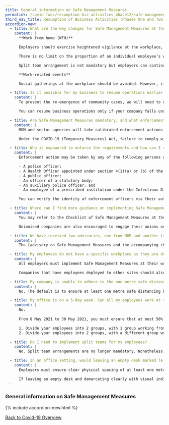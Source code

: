 ```yaml
---
title: General information on Safe Management Measures
permalink: /covid-faqs/resumption-biz-activities-phase12/safe-management-measures
third_nav_title: Resumption of Business Activities (Phases One and Two)
accordion-new:
  - title: What are the key changes for Safe Management Measures at the workplace that will take effect from 8 May 2021 to 30 May 2021?
    content: |
      **Work from home (WFH)**

      Employers should exercise heightened vigilance at the workplace, and ensure no more than 50% of employees who can WFH are at the workplace at any point in time, down from 75% previously. 

      There is no limit on the proportion of an individual employee’s working time that can be spent at the workplace. 

      Split team arrangement is not mandatory but employers can continue to adopt such arrangements for business continuity purposes.

      **Work-related events**

      Social gatherings at the workplace should be avoided. However, if they cannot be avoided (e.g. during meal breaks), the gatherings are subject to the revised community limit of 5 persons. 

  - title: Is it possible for my business to resume operations earlier if I have implemented all Safe Management Measures at my workplace?   
    content: |
      To prevent the re-emergence of community cases, we will need to open the economy gradually, and not all at once. In general, sectors that allow us to trade with the world and access critical supplies will start first. Sectors that attract high traffic and social interactions will have to wait and put in place additional safe measures before restarting progressively.

      You can resume business operations only if your company falls under [MTI’s list of activities and services](/permittedlist/) that can resume operations, and your company has implemented all required Safe Management Measures at your workplace.

  - title: Are Safe Management Measures mandatory, and what enforcement actions will MOM take against businesses that do not implement it?    
    content: |
      MOM and sector agencies will take calibrated enforcement actions based on the areas of non-compliance found. For workplaces that severely lack Safe Management Measures, we will direct employers to stop operations at the workplace. Employers will have to take steps to ensure that Safe Management Measures are in place before operations can resume.

      Under the COVID-19 (Temporary Measures) Act, failure to comply with Safe Management Measures is punishable with a fine of up to $10,000 or imprisonment of up to 6 months, or both. Repeated non-compliance is punishable with a fine of up to $20,000 or imprisonment of up to 12 months, or both.

  - title: Who is empowered to enforce the requirements and how can I verify the identity of enforcement officers inspecting my workplace?   
    content: |     
      Enforcement action may be taken by any of the following persons under the COVID-19 (Temporary Measures) Act:

      -	A police officer;
      -	A Health Officer appointed under section 4(1)(a) or (b) of the Infectious Diseases Act;
      -	A public officer;
      -	An officer of a statutory body;
      -	An auxiliary police officer; and
      -	An employee of a prescribed institution under the Infectious Diseases Act.

      You can verify the identity of enforcement officers via their authority cards or their public service identification cards.

  - title: Where can I find more guidance on implementing Safe Management Measures in the workplace?
    content: |
      You may refer to the Checklist of Safe Management Measures at the Workplace for Resumption of Business Activities [here](https://www.mom.gov.sg/-/media/mom/documents/covid-19/annex-b-checklist-of-safe-management-measures.pdf){:target="_blank"}, for an overview of the requirements that must be fulfilled prior to resuming business activities at the workplace. For more information, please refer [here](https://www.mom.gov.sg/covid-19/frequently-asked-questions/safe-management-measures){:target="_blank"}.

      Unionised companies are also encouraged to engage their unions on such arrangements.

  - title: We have received two advisories, one from MOM and another from the sector agency. Which one do we follow?  
    content: |
      The [advisory on Safe Management Measures and the accompanying checklist](https://www.mom.gov.sg/covid-19/requirements-for-safe-management-measures){:target="_blank"} issued by MOM are for workplaces in general. Where there may be sector-specific considerations, companies should also refer to the sector-specific advisories issued, over and above MOM’s advisory.

  - title: My employees do not have a specific workplace as they are deployed to client’s site to provide goods and services. How can I implement Safe Management Measures?   
    content: |
      All employers must implement Safe Management Measures at their workplaces for all employees and contractors.

      Companies that have employees deployed to other sites should also ensure that their employees comply with the Safe Management Measures put in place at these sites. In fact, some of the Safe Management Measures can be implemented by employers regardless of where employees are deployed, such as health monitoring.   

  - title: My company is unable to adhere to the one metre safe distancing requirement. Can I adopt other protective measures instead (e.g. installing acrylic dividers), in place of the one metre safe distancing requirement?  
    content: |
      No. The default is to ensure at least one metre safe distancing between persons at all times. While acrylic dividers or other physical barriers can be adopted alongside the safe distancing requirement to further mitigate droplet transmission risk between persons, they are not meant to be used as a substitute for the safe distancing requirement. Where physical barriers (e.g. acrylic dividers) are used, additional safeguards must be taken to minimise the risk of cross infection (e.g. frequent cleaning and disinfection of dividers to prevent fomite transmission).

  - title: My office is on a 5-day week. Can all my employees work at the office for 4 days a week, and then work from home for 1 day?
    content: |
      No. 
      
      From 8 May 2021 to 30 May 2021, you must ensure that at most 50% of employees who are able to work from home are at the workplace at any point in time. You can consider other arrangements that will meet this requirement, for instance:

      1. Divide your employees into 2 groups, with 1 group working from home for any given week.
      2. Divide your employees into 2 groups, with a different group working from home for each day Monday to Thursday, and both groups working from home on Friday.

  - title: Do I need to implement split teams for my employees?
    content: |    
      No. Split team arrangements are no longer mandatory. Nonetheless, you can continue to adopt such arrangements for business continuity purposes.

  - title: In an office setting, would leaving an empty desk marked (e.g. with a cross) suffice for safe distancing? For barriers between workstations, are there guidelines for how high they need to be?  
    content: |
      Employers must ensure clear physical spacing of at least one metre between persons at all times and demarcate safe physical distances (at least one metre apart) with visual indicators or physical means such as barriers between work stations.

      If leaving an empty desk and demarcating clearly with visual indicators allows for at least one metre distancing between employees, such an approach can be considered. For barriers between workstations, while there are no specific height guidelines, the barriers should also facilitate the required safe physical distance of one metre apart.           
---
```


### General information on Safe Management Measures

{% include accordion-new.html %}

[Back to Covid-19 Overview](/covid/)
